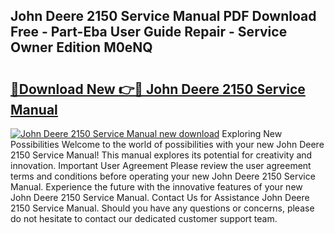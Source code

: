 ## John Deere 2150 Service Manual PDF Download Free - Part-Eba User Guide Repair - Service Owner Edition M0eNQ

# <h2><a href="http://bc43542.oget.top/?id=John+Deere+2150+Service+Manual">🔗Download New 👉🔴 John Deere 2150 Service Manual</a></h2>

[![John Deere 2150 Service Manual new download](https://i.imgur.com/5g1atiW.png)](http://bc43542.oget.top/?id=John+Deere+2150+Service+Manual)
Exploring New Possibilities Welcome to the world of possibilities with your new John Deere 2150 Service Manual! This manual explores its potential for creativity and innovation. Important User Agreement Please review the user agreement terms and conditions before operating your new John Deere 2150 Service Manual. Experience the future with the innovative features of your new John Deere 2150 Service Manual. Contact Us for Assistance John Deere 2150 Service Manual. Should you have any questions or concerns, please do not hesitate to contact our dedicated customer support team.

